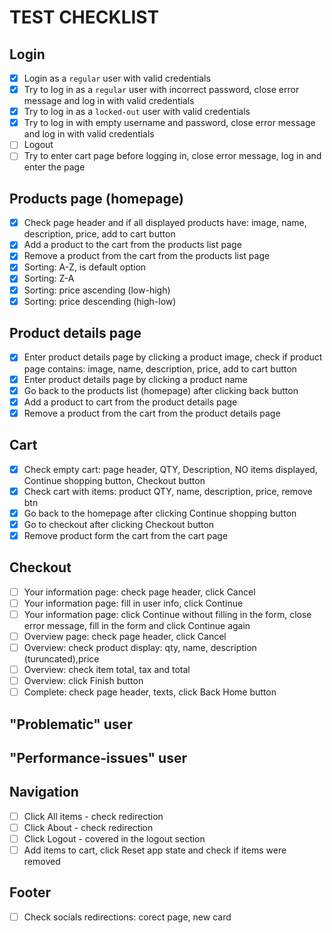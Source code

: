 # TEST CHECKLIST

## Login

- [x] Login as a `regular` user with valid credentials
- [x] Try to log in as a `regular` user with incorrect password, close error message and log in with valid credentials
- [x] Try to log in as a `locked-out` user with valid credentials
- [x] Try to log in with empty username and password, close error message and log in with valid credentials
- [ ] Logout
- [ ] Try to enter cart page before logging in, close error message, log in and enter the page

## Products page (homepage)

- [x] Check page header and if all displayed products have: image, name, description, price, add to cart button
- [x] Add a product to the cart from the products list page
- [x] Remove a product from the cart from the products list page
- [x] Sorting: A-Z, is default option
- [x] Sorting: Z-A
- [x] Sorting: price ascending (low-high)
- [x] Sorting: price descending (high-low)

## Product details page

- [x] Enter product details page by clicking a product image, check if product page contains: image, name, description, price, add to cart button
- [x] Enter product details page by clicking a product name
- [x] Go back to the products list (homepage) after clicking back button
- [x] Add a product to cart from the product details page
- [x] Remove a product from the cart from the product details page

## Cart

- [x] Check empty cart: page header, QTY, Description, NO items displayed, Continue shopping button, Checkout button
- [x] Check cart with items: product QTY, name, description, price, remove btn
- [x] Go back to the homepage after clicking Continue shopping button
- [x] Go to checkout after clicking Checkout button
- [x] Remove product form the cart from the cart page

## Checkout

- [ ] Your information page: check page header, click Cancel
- [ ] Your information page: fill in user info, click Continue
- [ ] Your information page: click Continue without filling in the form, close error message, fill in the form and click Continue again
- [ ] Overview page: check page header, click Cancel
- [ ] Overview: check product display: qty, name, description (turuncated),price
- [ ] Overview: check item total, tax and total
- [ ] Overview: click Finish button
- [ ] Complete: check page header, texts, click Back Home button

## "Problematic" user

## "Performance-issues" user

## Navigation

- [ ] Click All items - check redirection
- [ ] Click About - check redirection
- [ ] Click Logout - covered in the logout section
- [ ] Add items to cart, click Reset app state and check if items were removed

## Footer

- [ ] Check socials redirections: corect page, new card
